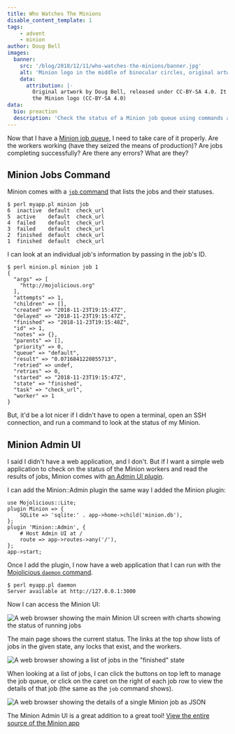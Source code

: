 ```yaml
---
title: Who Watches The Minions
disable_content_template: 1
tags:
    - advent
    - minion
author: Doug Bell
images:
  banner:
    src: '/blog/2018/12/11/who-watches-the-minions/banner.jpg'
    alt: 'Minion logo in the middle of binocular circles, original artwork by Doug Bell'
    data:
      attribution: |-
        Original artwork by Doug Bell, released under CC-BY-SA 4.0. It includes
        the Minion logo (CC-BY-SA 4.0)
data:
  bio: preaction
  description: 'Check the status of a Minion job queue using commands and the Minion::Admin UI'
---
```


Now that I have a [Minion job
queue](https://mojolicious.org/perldoc/Minion), I need to take care of
it properly. Are the workers working (have they seized the means of
production)? Are jobs completing successfully? Are there any errors?
What are they?

## Minion Jobs Command

Minion comes with a [`job`
command](https://mojolicious.org/perldoc/Minion/Command/minion/job) that
lists the jobs and their statuses.

    $ perl myapp.pl minion job
    6  inactive  default  check_url
    5  active    default  check_url
    4  failed    default  check_url
    3  failed    default  check_url
    2  finished  default  check_url
    1  finished  default  check_url

I can look at an individual job's information by passing in the job's
ID.

    $ perl minion.pl minion job 1
    {
      "args" => [
        "http://mojolicious.org"
      ],
      "attempts" => 1,
      "children" => [],
      "created" => "2018-11-23T19:15:47Z",
      "delayed" => "2018-11-23T19:15:47Z",
      "finished" => "2018-11-23T19:15:48Z",
      "id" => 1,
      "notes" => {},
      "parents" => [],
      "priority" => 0,
      "queue" => "default",
      "result" => "0.0716841220855713",
      "retried" => undef,
      "retries" => 0,
      "started" => "2018-11-23T19:15:47Z",
      "state" => "finished",
      "task" => "check_url",
      "worker" => 1
    }

But, it'd be a lot nicer if I didn't have to open a terminal, open an
SSH connection, and run a command to look at the status of my Minion.

## Minion Admin UI

I said I didn't have a web application, and I don't. But if I want
a simple web application to check on the status of the Minion workers
and read the results of jobs, Minion comes with [an Admin UI
plugin](https://mojolicious.org/perldoc/Mojolicious/Plugin/Minion/Admin).

I can add the Minion::Admin plugin the same way I added the Minion
plugin:

    use Mojolicious::Lite;
    plugin Minion => {
        SQLite => 'sqlite:' . app->home->child('minion.db'),
    };
    plugin 'Minion::Admin', {
        # Host Admin UI at /
        route => app->routes->any('/'),
    };
    app->start;

Once I add the plugin, I now have a web application that I can run with
the [Mojolicious `daemon`
command](https://mojolicious.org/perldoc/Mojolicious/Command/daemon).

    $ perl myapp.pl daemon
    Server available at http://127.0.0.1:3000

Now I can access the Minion UI:

![A web browser showing the main Minion UI screen with charts showing
the status of running jobs](01-main.png)

The main page shows the current status. The links at the top show lists
of jobs in the given state, any locks that exist, and the workers.

![A web browser showing a list of jobs in the "finished"
state](02-job-list.png)

When looking at a list of jobs, I can click the buttons on top left to
manage the job queue, or click on the caret on the right of each job row
to view the details of that job (the same as the `job` command shows).

![A web browser showing the details of a single Minion job as
JSON](03-job-details.png)

The Minion Admin UI is a great addition to a great tool! [View the entire
source of the Minion app](minion.pl)
